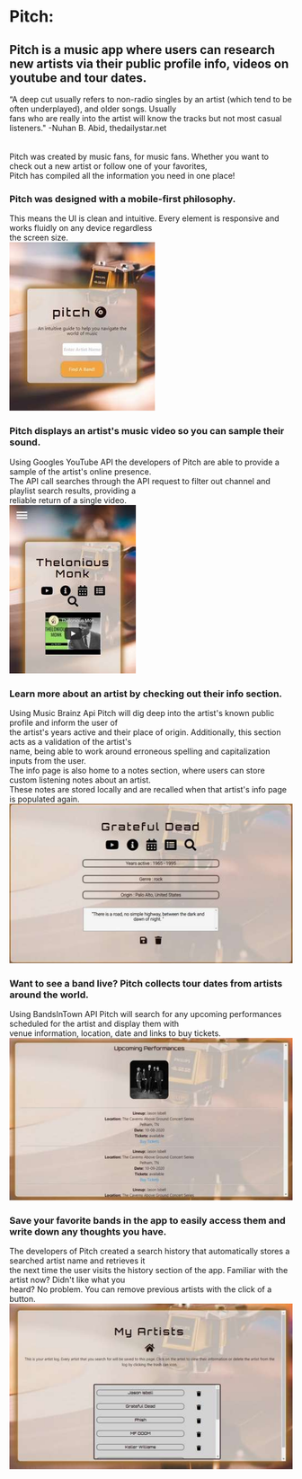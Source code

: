 # Pitch:

## Pitch is a music app where users can research new artists via their public profile info, videos on youtube and tour dates.
“A deep cut usually refers to non-radio singles by an artist (which tend to be often underplayed), and older songs. Usually<br>
fans who are really into the artist will know the tracks but not most casual listeners." -Nuhan B. Abid, thedailystar.net<br>
<br>
<br>
Pitch was created by music fans, for music fans. Whether you want to check out a new artist or follow one of your favorites,<br>
Pitch has compiled all the information you need in one place!
<br>
### Pitch was designed with a mobile-first philosophy.
This means the UI is clean and intuitive. Every element is responsive and works fluidly on any device regardless<br>
the screen size.
<br>
![search screenshot](./assets/images/readme-screenshots/mobile-load.jpg)

### Pitch displays an artist's music video so you can sample their sound.
 Using Googles YouTube API the developers of Pitch are able to provide a sample of the artist's online presence.<br>
 The API call searches through the API request to filter out channel and playlist search results, providing a <br>
 reliable return of a single video.
 <br>
![youtube screenshot](./assets/images/readme-screenshots/youtube.jpg)
 
 ### Learn more about an artist by checking out their info section.
Using Music Brainz Api Pitch will dig deep into the artist's known public profile and inform the user of<br>
the artist's years active and their place of origin. Additionally, this section acts as a validation of the artist's<br>
name, being able to work around erroneous spelling and capitalization inputs from the user.<br>
The info page is also home to a notes section, where users can store custom listening notes about an artist.<br>
These notes are stored locally and are recalled when that artist's info page is populated again.
<br>
![artist info screenshot](./assets/images/readme-screenshots/info.jpg)

 ### Want to see a band live? Pitch collects tour dates from artists around the world. 
 Using BandsInTown API Pitch will search for any upcoming performances scheduled for the artist and display them with<br>
 venue information, location, date and links to buy tickets.
 <br>
 ![tour dates screenshot](./assets/images/readme-screenshots/tour.jpg)

### Save your favorite bands in the app to easily access them and write down any thoughts you have.
The developers of Pitch created a search history that automatically stores a searched artist name and retrieves it<br>
the next time the user visits the history section of the app. Familiar with the artist now? Didn't like what you<br>
heard? No problem. You can remove previous artists with the click of a button.
<br>
![artist history screenshot](./assets/images/readme-screenshots/history.jpg)
